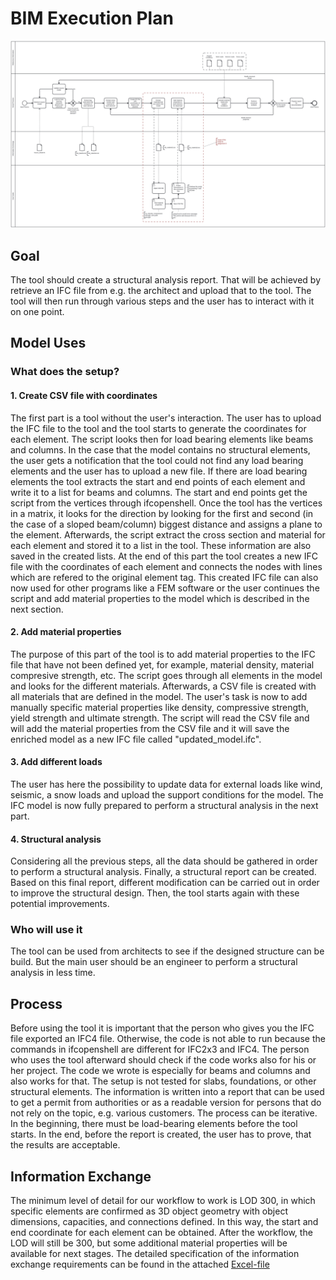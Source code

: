 # BIM Execution Plan
![BPMN Diagram](BPMN_Group_20_A3.svg)
## Goal
The tool should create a structural analysis report. That will be achieved by retrieve an IFC file from e.g. the architect and upload that to the tool. The tool will then run through various steps and the user has to interact with it on one point.
## Model Uses
### What does the setup?
#### 1. Create CSV file with coordinates
The first part is a tool without the user's interaction. The user has to upload the IFC file to the tool and the tool starts to generate the coordinates for each element. 
The script looks then for load bearing elements like beams and columns. In the case that the model contains no structural elements, the user gets a notification that the tool could not find any load bearing elements and the user has to upload a new file. If there are load bearing elements the tool extracts the start and end points of each element and write it to a list for beams and columns. The start and end points get the script from the vertices through ifcopenshell. Once the tool has the vertices in a matrix, it looks for the direction by looking for the first and second (in the case of a sloped beam/column) biggest distance and assigns a plane to the element. Afterwards, the script extract the cross section and material for each element and stored it to a list in the tool. These information are also saved in the created lists. 
At the end of this part the tool creates a new IFC file with the coordinates of each element and connects the nodes with lines which are refered to the original element tag. This created IFC file can also now used for other programs like a FEM software or the user continues the script and add material properties to the model which is described in the next section. 
#### 2. Add material properties
The purpose of this part of the tool is to add material properties to the IFC file that have not been defined yet, for example, material density, material compresive strength, etc. The script goes through all elements in the model and looks for the different materials. Afterwards, a CSV file is created with all materials that are defined in the model. The user's task is now to add manually specific material properties like density, compressive strength, yield strength and ultimate strength. The script will read the CSV file and will add the material properties from the CSV file and it will save the enriched model as a new IFC file called "updated_model.ifc".
#### 3. Add different loads
The user has here the possibility to update data for external loads like wind, seismic, a snow loads and upload the support conditions for the model. The IFC model is now fully prepared to perform a structural analysis in the next part.
#### 4. Structural analysis
Considering all the previous steps, all the data should be gathered in order to perform a structural analysis. Finally, a structural report can be created. Based on this final report, different modification can be carried out in order to improve the structural design. Then, the tool starts again with these potential improvements.
### Who will use it
The tool can be used from architects to see if the designed structure can be build. But the main user should be an engineer to perform a structural analysis in less time. 
## Process
Before using the tool it is important that the person who gives you the IFC file exported an IFC4 file. Otherwise, the code is not able to run because the commands in ifcopenshell are different for IFC2x3 and IFC4. 
The person who uses the tool afterward should check if the code works also for his or her project. The code we wrote is especially for beams and columns and also works for that.
The setup is not tested for slabs, foundations, or other structural elements.
The information is written into a report that can be used to get a permit from authorities or as a readable version for persons that do not rely on the topic, e.g. various customers.
The process can be iterative. In the beginning, there must be load-bearing elements before the tool starts. In the end, before the report is created, the user has to prove, that the results are acceptable.
## Information Exchange
The minimum level of detail for our workflow to work is LOD 300, in which specific elements are confirmed as 3D object geometry with object dimensions, capacities, and connections defined. In this way, the start and end coordinate for each element can be obtained. After the workflow, the LOD will still be 300, but some additional material properties will be available for next stages.
The detailed specification of the information exchange requirements can be found in the attached [Excel-file](./ExchangeInformation.xlsx)
